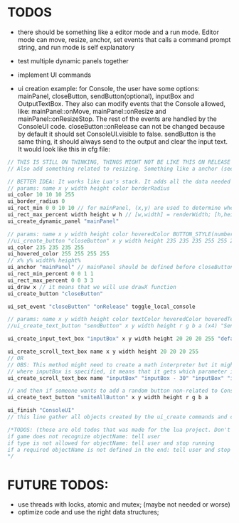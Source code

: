 # TODOS
- there should be something like a editor mode and a run mode. Editor mode can move, resize, anchor, set events that calls a command prompt string, and run mode is self explanatory

- test multiple dynamic panels together

- implement UI commands

- ui creation example: for Console, the user have some options: mainPanel, closeButton, sendButton(optional), inputBox and OutputTextBox. They also can modify events that the Console allowed, like: mainPanel::onMove, mainPanel::onResize and mainPanel::onResizeStop. The rest of the events are handled by the ConsoleUI code. closeButton::onRelease can not be changed because by default it should set ConsoleUI.visible to false. sendButton is the same thing, it should always send to the output and clear the input text. It would look like this in cfg file:
```c++
// THIS IS STILL ON THINKING, THINGS MIGHT NOT BE LIKE THIS ON RELEASE OF THE FIRST VERSION
// Also add something related to resizing. Something like a anchor (see how game engines work).

// BETTER IDEA: It works like Lua's stack. It adds all the data needed and then we call ui_create_button <name> and the data is popped. Any data that is not needed or not recognized, a error is printed but it will still be popped to not ruin any other possible ui object.
// params: name x y width height color borderRadius
ui_color 10 10 10 255
ui_border_radius 0
ui_rect_min 0 0 10 10 // for mainPanel, (x,y) are used to determine where mainPanel can be dragged or resized to
ui_rect_max_percent width height w h // [w,width] = renderWidth; [h,height] = renderHeight
ui_create_dynamic_panel "mainPanel"

// params: name x y width height color hoveredColor BUTTON_STYLE(number)
//ui_create_button "closeButton" x y width height 235 235 235 255 255 255 255 255 1
ui_color 235 235 235 255
ui_hovered_color 255 255 255 255
// x% y% width% height%
ui_anchor "mainPanel" // mainPanel should be defined before closeButton
ui_rect_min_percent 0 0 1 1
ui_rect_max_percent 0 0 3 3 
ui_draw x // it means that we will use drawX function
ui_create_button "closeButton"

ui_set_event "closeButton" "onRelease" toggle_local_console

// params: name x y width height color textColor hoveredColor hoveredTextColor text
//ui_create_text_button "sendButton" x y width height r g b a (x4) "Send"

ui_create_input_text_box "inputBox" x y width height 20 20 20 255 "default text"

ui_create_scroll_text_box name x y width height 20 20 20 255
// OR
// OBS: This method might need to create a math interpreter but it might not bee too hard to do and maybe even the HayBCMD could have already implemented
// where inputBox is specified, it means that it gets which parameter it is(ex: xPosition) and get the member of that object that matches the parameter
ui_create_scroll_text_box name "inputBox" "inputBox - 30" "inputBox" "inputBox"

// and then if someone wants to add a random button non-related to ConsoleUI:
ui_create_text_button "smiteAllButton" x y width height r g b a

ui_finish "ConsoleUI"
// this line gather all objects created by the ui_create commands and create a complete interface with a name that the game might look for and pop from the ui storage and set a defined object using that. Makes sense? I think it's pretty simple to do this. By the way, known objects have to use a specific name so that the game that uses that interface knows who is who

/*TODOS: (those are old todos that was made for the lua project. Don't know if it's still useful now)
if game does not recognize objectName: tell user
if type is not allowed for objectName: tell user and stop running
if a required objectName is not defined in the end: tell user and stop running
*/
```

# FUTURE TODOS:
- use threads with locks, atomic and mutex; (maybe not needed or worse)
- optimize code and use the right data structures;